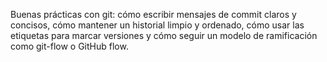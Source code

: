Buenas prácticas con git: cómo escribir mensajes de commit claros y concisos, cómo mantener un historial limpio y ordenado, cómo usar las etiquetas para marcar versiones y cómo seguir un modelo de ramificación como git-flow o GitHub flow. 